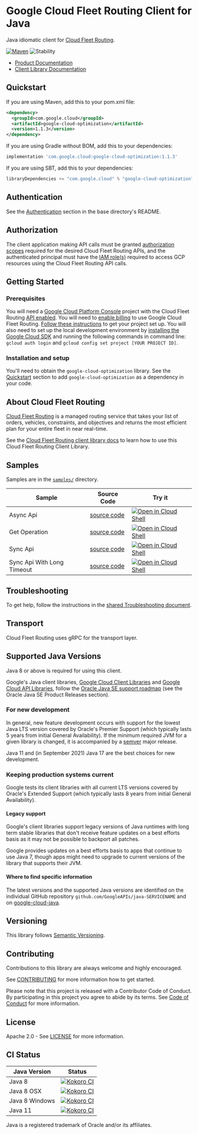 # Google Cloud Fleet Routing Client for Java

Java idiomatic client for [Cloud Fleet Routing][product-docs].

[![Maven][maven-version-image]][maven-version-link]
![Stability][stability-image]

- [Product Documentation][product-docs]
- [Client Library Documentation][javadocs]


## Quickstart


If you are using Maven, add this to your pom.xml file:


```xml
<dependency>
  <groupId>com.google.cloud</groupId>
  <artifactId>google-cloud-optimization</artifactId>
  <version>1.1.3</version>
</dependency>
```

If you are using Gradle without BOM, add this to your dependencies:

```Groovy
implementation 'com.google.cloud:google-cloud-optimization:1.1.3'
```

If you are using SBT, add this to your dependencies:

```Scala
libraryDependencies += "com.google.cloud" % "google-cloud-optimization" % "1.1.3"
```

## Authentication

See the [Authentication][authentication] section in the base directory's README.

## Authorization

The client application making API calls must be granted [authorization scopes][auth-scopes] required for the desired Cloud Fleet Routing APIs, and the authenticated principal must have the [IAM role(s)][predefined-iam-roles] required to access GCP resources using the Cloud Fleet Routing API calls.

## Getting Started

### Prerequisites

You will need a [Google Cloud Platform Console][developer-console] project with the Cloud Fleet Routing [API enabled][enable-api].
You will need to [enable billing][enable-billing] to use Google Cloud Fleet Routing.
[Follow these instructions][create-project] to get your project set up. You will also need to set up the local development environment by
[installing the Google Cloud SDK][cloud-sdk] and running the following commands in command line:
`gcloud auth login` and `gcloud config set project [YOUR PROJECT ID]`.

### Installation and setup

You'll need to obtain the `google-cloud-optimization` library.  See the [Quickstart](#quickstart) section
to add `google-cloud-optimization` as a dependency in your code.

## About Cloud Fleet Routing


[Cloud Fleet Routing][product-docs] is a managed routing service that takes your list of orders, vehicles, constraints, and objectives and returns the most efficient plan for your entire fleet in near real-time.

See the [Cloud Fleet Routing client library docs][javadocs] to learn how to
use this Cloud Fleet Routing Client Library.





## Samples

Samples are in the [`samples/`](https://github.com/googleapis/java-optimization/tree/main/samples) directory.

| Sample                      | Source Code                       | Try it |
| --------------------------- | --------------------------------- | ------ |
| Async Api | [source code](https://github.com/googleapis/java-optimization/blob/main/samples/snippets/src/main/java/com/example/optimizationai/AsyncApi.java) | [![Open in Cloud Shell][shell_img]](https://console.cloud.google.com/cloudshell/open?git_repo=https://github.com/googleapis/java-optimization&page=editor&open_in_editor=samples/snippets/src/main/java/com/example/optimizationai/AsyncApi.java) |
| Get Operation | [source code](https://github.com/googleapis/java-optimization/blob/main/samples/snippets/src/main/java/com/example/optimizationai/GetOperation.java) | [![Open in Cloud Shell][shell_img]](https://console.cloud.google.com/cloudshell/open?git_repo=https://github.com/googleapis/java-optimization&page=editor&open_in_editor=samples/snippets/src/main/java/com/example/optimizationai/GetOperation.java) |
| Sync Api | [source code](https://github.com/googleapis/java-optimization/blob/main/samples/snippets/src/main/java/com/example/optimizationai/SyncApi.java) | [![Open in Cloud Shell][shell_img]](https://console.cloud.google.com/cloudshell/open?git_repo=https://github.com/googleapis/java-optimization&page=editor&open_in_editor=samples/snippets/src/main/java/com/example/optimizationai/SyncApi.java) |
| Sync Api With Long Timeout | [source code](https://github.com/googleapis/java-optimization/blob/main/samples/snippets/src/main/java/com/example/optimizationai/SyncApiWithLongTimeout.java) | [![Open in Cloud Shell][shell_img]](https://console.cloud.google.com/cloudshell/open?git_repo=https://github.com/googleapis/java-optimization&page=editor&open_in_editor=samples/snippets/src/main/java/com/example/optimizationai/SyncApiWithLongTimeout.java) |



## Troubleshooting

To get help, follow the instructions in the [shared Troubleshooting document][troubleshooting].

## Transport

Cloud Fleet Routing uses gRPC for the transport layer.

## Supported Java Versions

Java 8 or above is required for using this client.

Google's Java client libraries,
[Google Cloud Client Libraries][cloudlibs]
and
[Google Cloud API Libraries][apilibs],
follow the
[Oracle Java SE support roadmap][oracle]
(see the Oracle Java SE Product Releases section).

### For new development

In general, new feature development occurs with support for the lowest Java
LTS version covered by  Oracle's Premier Support (which typically lasts 5 years
from initial General Availability). If the minimum required JVM for a given
library is changed, it is accompanied by a [semver][semver] major release.

Java 11 and (in September 2021) Java 17 are the best choices for new
development.

### Keeping production systems current

Google tests its client libraries with all current LTS versions covered by
Oracle's Extended Support (which typically lasts 8 years from initial
General Availability).

#### Legacy support

Google's client libraries support legacy versions of Java runtimes with long
term stable libraries that don't receive feature updates on a best efforts basis
as it may not be possible to backport all patches.

Google provides updates on a best efforts basis to apps that continue to use
Java 7, though apps might need to upgrade to current versions of the library
that supports their JVM.

#### Where to find specific information

The latest versions and the supported Java versions are identified on
the individual GitHub repository `github.com/GoogleAPIs/java-SERVICENAME`
and on [google-cloud-java][g-c-j].

## Versioning


This library follows [Semantic Versioning](http://semver.org/).



## Contributing


Contributions to this library are always welcome and highly encouraged.

See [CONTRIBUTING][contributing] for more information how to get started.

Please note that this project is released with a Contributor Code of Conduct. By participating in
this project you agree to abide by its terms. See [Code of Conduct][code-of-conduct] for more
information.


## License

Apache 2.0 - See [LICENSE][license] for more information.

## CI Status

Java Version | Status
------------ | ------
Java 8 | [![Kokoro CI][kokoro-badge-image-2]][kokoro-badge-link-2]
Java 8 OSX | [![Kokoro CI][kokoro-badge-image-3]][kokoro-badge-link-3]
Java 8 Windows | [![Kokoro CI][kokoro-badge-image-4]][kokoro-badge-link-4]
Java 11 | [![Kokoro CI][kokoro-badge-image-5]][kokoro-badge-link-5]

Java is a registered trademark of Oracle and/or its affiliates.

[product-docs]: https://cloud.google.com/optimization/docs
[javadocs]: https://cloud.google.com/java/docs/reference/google-cloud-optimization/latest/overview
[kokoro-badge-image-1]: http://storage.googleapis.com/cloud-devrel-public/java/badges/java-optimization/java7.svg
[kokoro-badge-link-1]: http://storage.googleapis.com/cloud-devrel-public/java/badges/java-optimization/java7.html
[kokoro-badge-image-2]: http://storage.googleapis.com/cloud-devrel-public/java/badges/java-optimization/java8.svg
[kokoro-badge-link-2]: http://storage.googleapis.com/cloud-devrel-public/java/badges/java-optimization/java8.html
[kokoro-badge-image-3]: http://storage.googleapis.com/cloud-devrel-public/java/badges/java-optimization/java8-osx.svg
[kokoro-badge-link-3]: http://storage.googleapis.com/cloud-devrel-public/java/badges/java-optimization/java8-osx.html
[kokoro-badge-image-4]: http://storage.googleapis.com/cloud-devrel-public/java/badges/java-optimization/java8-win.svg
[kokoro-badge-link-4]: http://storage.googleapis.com/cloud-devrel-public/java/badges/java-optimization/java8-win.html
[kokoro-badge-image-5]: http://storage.googleapis.com/cloud-devrel-public/java/badges/java-optimization/java11.svg
[kokoro-badge-link-5]: http://storage.googleapis.com/cloud-devrel-public/java/badges/java-optimization/java11.html
[stability-image]: https://img.shields.io/badge/stability-stable-green
[maven-version-image]: https://img.shields.io/maven-central/v/com.google.cloud/google-cloud-optimization.svg
[maven-version-link]: https://search.maven.org/search?q=g:com.google.cloud%20AND%20a:google-cloud-optimization&core=gav
[authentication]: https://github.com/googleapis/google-cloud-java#authentication
[auth-scopes]: https://developers.google.com/identity/protocols/oauth2/scopes
[predefined-iam-roles]: https://cloud.google.com/iam/docs/understanding-roles#predefined_roles
[iam-policy]: https://cloud.google.com/iam/docs/overview#cloud-iam-policy
[developer-console]: https://console.developers.google.com/
[create-project]: https://cloud.google.com/resource-manager/docs/creating-managing-projects
[cloud-sdk]: https://cloud.google.com/sdk/
[troubleshooting]: https://github.com/googleapis/google-cloud-common/blob/main/troubleshooting/readme.md#troubleshooting
[contributing]: https://github.com/googleapis/java-optimization/blob/main/CONTRIBUTING.md
[code-of-conduct]: https://github.com/googleapis/java-optimization/blob/main/CODE_OF_CONDUCT.md#contributor-code-of-conduct
[license]: https://github.com/googleapis/java-optimization/blob/main/LICENSE
[enable-billing]: https://cloud.google.com/apis/docs/getting-started#enabling_billing
[enable-api]: https://console.cloud.google.com/flows/enableapi?apiid=cloudoptimization.googleapis.com
[libraries-bom]: https://github.com/GoogleCloudPlatform/cloud-opensource-java/wiki/The-Google-Cloud-Platform-Libraries-BOM
[shell_img]: https://gstatic.com/cloudssh/images/open-btn.png

[semver]: https://semver.org/
[cloudlibs]: https://cloud.google.com/apis/docs/client-libraries-explained
[apilibs]: https://cloud.google.com/apis/docs/client-libraries-explained#google_api_client_libraries
[oracle]: https://www.oracle.com/java/technologies/java-se-support-roadmap.html
[g-c-j]: http://github.com/googleapis/google-cloud-java
